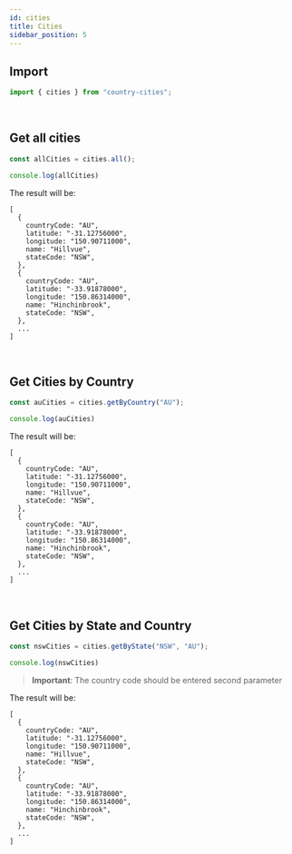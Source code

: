 ```yaml
---
id: cities
title: Cities
sidebar_position: 5
---
```


## Import

```js
import { cities } from "country-cities";
```

<br/>

## Get all cities

```js
const allCities = cities.all();

console.log(allCities)
```

The result will be:

```
[
  {
    countryCode: "AU",
    latitude: "-31.12756000",
    longitude: "150.90711000",
    name: "Hillvue",
    stateCode: "NSW",
  },
  {
    countryCode: "AU",
    latitude: "-33.91878000",
    longitude: "150.86314000",
    name: "Hinchinbrook",
    stateCode: "NSW",
  },
  ...
]
```

<br/>

## Get Cities by Country

```js
const auCities = cities.getByCountry("AU");

console.log(auCities)
```

The result will be:

```
[
  {
    countryCode: "AU",
    latitude: "-31.12756000",
    longitude: "150.90711000",
    name: "Hillvue",
    stateCode: "NSW",
  },
  {
    countryCode: "AU",
    latitude: "-33.91878000",
    longitude: "150.86314000",
    name: "Hinchinbrook",
    stateCode: "NSW",
  },
  ...
]
```
<br/>

## Get Cities by State and Country

```js
const nswCities = cities.getByState("NSW", "AU");

console.log(nswCities)
```

><b>Important</b>: The country code should be entered second parameter


The result will be:

```
[
  {
    countryCode: "AU",
    latitude: "-31.12756000",
    longitude: "150.90711000",
    name: "Hillvue",
    stateCode: "NSW",
  },
  {
    countryCode: "AU",
    latitude: "-33.91878000",
    longitude: "150.86314000",
    name: "Hinchinbrook",
    stateCode: "NSW",
  },
  ...
]
```